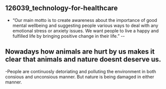 ## 126039_technology-for-healthcare
 - “Our main motto is to create awareness about the importance of good mental wellbeing and suggesting people various ways to deal with any emotional stress or anxiety issues. We want people to live a happy and fulfilled life by bringing positive change in their life.”
--
## Nowadays how animals are hurt by us makes it clear that animals and nature doesnt deserve us.
-People are continuosly detoriating and polluting the environment in both consious and unconsious manner. But nature is being damaged in either manner.
